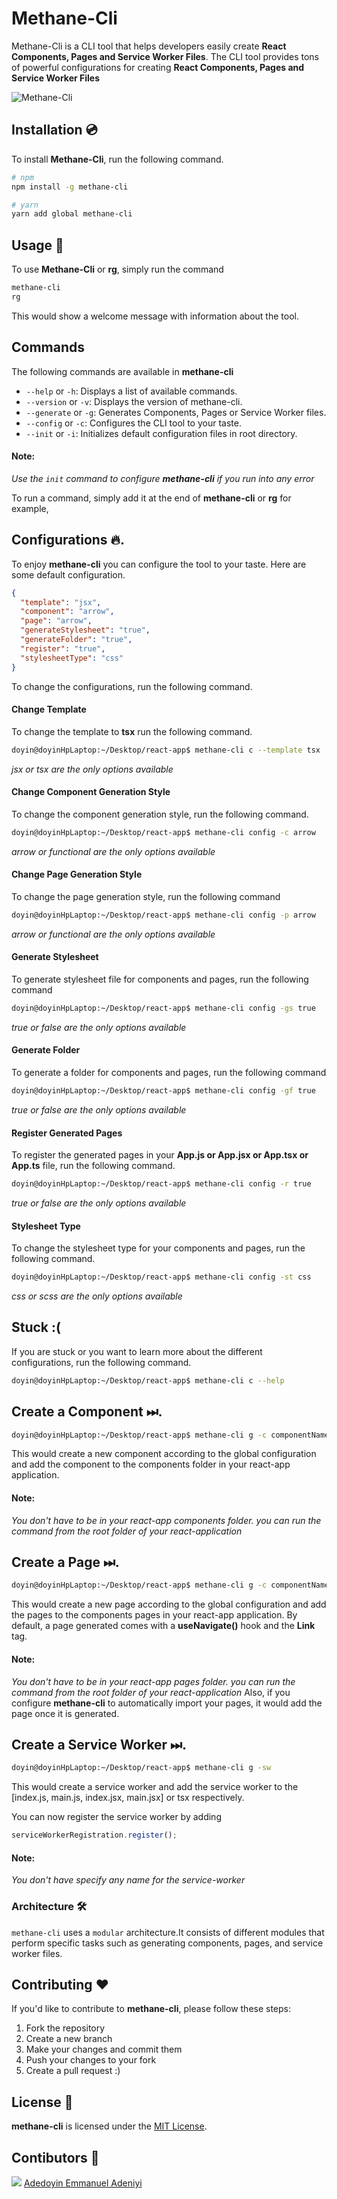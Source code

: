 # Methane-Cli

Methane-Cli is a CLI tool that helps developers easily create **React Components, Pages and Service Worker Files**. The CLI tool provides tons of powerful configurations for creating **React Components, Pages and Service Worker Files**

![Methane-**Cli**](/assets/screenshots/screenshot-1.png)

## Installation 💿

To install **Methane-Cli**, run the following command.

```bash
# npm
npm install -g methane-cli

# yarn
yarn add global methane-cli
```

## Usage 🚦

To use **Methane-Cli** or **rg**, simply run the command

```bash
methane-cli
rg
```

This would show a welcome message with information about the tool.

## Commands

The following commands are available in **methane-cli**

- `--help` or `-h`: Displays a list of available commands.
- `--version` or `-v`: Displays the version of methane-cli.
- `--generate` or `-g`: Generates Components, Pages or Service Worker files.
- `--config` or `-c`: Configures the CLI tool to your taste.
- `--init` or `-i`: Initializes default configuration files in root directory.

#### Note:

_Use the `init` command to configure **methane-cli** if you run into any error_

To run a command, simply add it at the end of **methane-cli** or **rg** for example,

## Configurations 🔥.

To enjoy **methane-cli** you can configure the tool to your taste. Here are some default configuration.

```json
{
  "template": "jsx",
  "component": "arrow",
  "page": "arrow",
  "generateStylesheet": "true",
  "generateFolder": "true",
  "register": "true",
  "stylesheetType": "css"
}
```

To change the configurations, run the following command.

#### Change Template

To change the template to **tsx** run the following command.

```bash
doyin@doyinHpLaptop:~/Desktop/react-app$ methane-cli c --template tsx

```

_jsx or tsx are the only options available_

#### Change Component Generation Style

To change the component generation style, run the following command.

```bash
doyin@doyinHpLaptop:~/Desktop/react-app$ methane-cli config -c arrow

```

_arrow or functional are the only options available_

#### Change Page Generation Style

To change the page generation style, run the following command

```bash
doyin@doyinHpLaptop:~/Desktop/react-app$ methane-cli config -p arrow

```

_arrow or functional are the only options available_

#### Generate Stylesheet

To generate stylesheet file for components and pages, run the following command

```bash
doyin@doyinHpLaptop:~/Desktop/react-app$ methane-cli config -gs true

```

_true or false are the only options available_

#### Generate Folder

To generate a folder for components and pages, run the following command

```bash
doyin@doyinHpLaptop:~/Desktop/react-app$ methane-cli config -gf true

```

_true or false are the only options available_

#### Register Generated Pages

To register the generated pages in your **App.js or App.jsx or App.tsx or App.ts** file, run the following command.

```bash
doyin@doyinHpLaptop:~/Desktop/react-app$ methane-cli config -r true

```

_true or false are the only options available_

#### Stylesheet Type

To change the stylesheet type for your components and pages, run the following command.

```bash
doyin@doyinHpLaptop:~/Desktop/react-app$ methane-cli config -st css

```

_css or scss are the only options available_

## Stuck :(

If you are stuck or you want to learn more about the different configurations, run the following command.

```bash
doyin@doyinHpLaptop:~/Desktop/react-app$ methane-cli c --help

```

## Create a Component ⏭.

```bash
doyin@doyinHpLaptop:~/Desktop/react-app$ methane-cli g -c componentName

```

This would create a new component according to the global configuration and add the component to the components folder in your react-app application.

#### Note:

_You don't have to be in your react-app components folder. you can run the command from the root folder of your react-application_

## Create a Page ⏭.

```bash
doyin@doyinHpLaptop:~/Desktop/react-app$ methane-cli g -c componentName

```

This would create a new page according to the global configuration and add the pages to the components pages in your react-app application. By default, a page generated comes with a **useNavigate()** hook and the **Link** tag.

#### Note:

_You don't have to be in your react-app pages folder. you can run the command from the root folder of your react-application_
Also, if you configure **methane-cli** to automatically import your pages, it would add the page once it is generated.

## Create a Service Worker ⏭.

```bash
doyin@doyinHpLaptop:~/Desktop/react-app$ methane-cli g -sw

```

This would create a service worker and add the service worker to the [index.js, main.js, index.jsx, main.jsx] or tsx respectively.

You can now register the service worker by adding

```javascript
serviceWorkerRegistration.register();
```

#### Note:

_You don't have specify any name for the service-worker_

### Architecture 🛠

`methane-cli` uses a `modular` architecture.It consists of different modules that perform specific tasks such as generating components, pages, and service worker files.

## Contributing ❤️

If you'd like to contribute to **methane-cli**, please follow these steps:

1. Fork the repository
2. Create a new branch
3. Make your changes and commit them
4. Push your changes to your fork
5. Create a pull request :)

## License 🧐

**methane-cli** is licensed under the [MIT License](https://opensource.org/licenses/MIT).

## Contibutors 👨‍

<img src="https://www.npmjs.com/npm-avatar/eyJhbGciOiJIUzI1NiIsInR5cCI6IkpXVCJ9.eyJhdmF0YXJVUkwiOiJodHRwczovL3MuZ3JhdmF0YXIuY29tL2F2YXRhci82YjdmNjY1YjY5NzNlMTA5MDY5NWYxNGQ5ZTFjN2FlMT9zaXplPTQ5NiZkZWZhdWx0PXJldHJvIn0.VLsXZqAcYRo73KaG7EmkZtMv67-fHx-8x4Fo_nXv_b4" />
<a target="_blank" href="https:adedoyin-emmanuel.netlify.app">Adedoyin Emmanuel Adeniyi</a>
